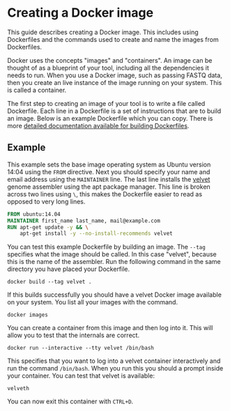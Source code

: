 # Creating a Docker image

This guide describes creating a Docker image. This includes using Dockerfiles
and the commands used to create and name the images from Dockerfiles.

Docker uses the concepts "images" and "containers". An image can be thought of
as a blueprint of your tool, including all the dependencies it needs to run.
When you use a Docker image, such as passing FASTQ data, then you create an
live instance of the image running on your system. This is called a container.

The first step to creating an image of your tool is to write a file called Dockerfile. Each
line in a Dockerfile is a set of instructions that are to build an image. Below
is an example Dockerfile which you can copy. There is more [detailed
documentation available for building Dockerfiles][Dockerfile].

[Dockerfile]:https://docs.docker.com/reference/builder/

## Example

This example sets the base image operating system as Ubuntu version 14:04 using
the `FROM` directive. Next you should specify your name and email address
using the `MAINTAINER` line. The last line installs the [velvet][] genome
assembler using the apt package manager. This line is broken across two lines
using `\`, this makes the Dockerfile easier to read as opposed to very long
lines.

[velvet]:https://www.ebi.ac.uk/~zerbino/velvet/

~~~ Dockerfile
FROM ubuntu:14.04
MAINTAINER first_name last_name, mail@example.com
RUN apt-get update -y && \
    apt-get install -y --no-install-recommends velvet
~~~

You can test this example Dockerfile by building an image. The `--tag`
specifies what the image should be called. In this case "velvet", because this
is the name of the assembler. Run the following command in the same directory
you have placed your Dockerfile.

~~~ shell
docker build --tag velvet .
~~~

If this builds successfully you should have a velvet Docker image available on
your system. You list all your images with the command.

~~~ shell
docker images
~~~

You can create a container from this image and then log into it. This will
allow you to test that the internals are correct.

~~~ shell
docker run --interactive --tty velvet /bin/bash
~~~

This specifies that you want to log into a velvet container interactively and run
the command `/bin/bash`. When you run this you should a prompt inside your
container. You can test that velvet is available:

~~~ shell
velveth
~~~

You can now exit this container with `CTRL+D`.

